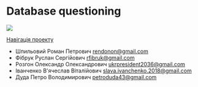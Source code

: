 <h1>Database questioning</h1>
<img src="main.png">

[Навігація проекту](https://github.com/teramont/databaseQuestioning/blob/master/Information/navigation.md)

- Шпильовий Роман Петрович           rendonon@gmail.com
- Фібрук Руслан Сергійович           rfibruk@gmail.com
- Розгон Олександр Олександрович     ukrpresident2036@gmail.com
- Іванченко В'ячеслав Віталійович    slava.ivanchenko.2018@gmail.com
- Дуда Петро Володимирович           petroduda43@gmail.com
